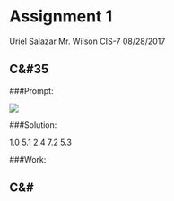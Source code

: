 # Assignment 1
Uriel Salazar
Mr. Wilson
CIS-7
08/28/2017

## C&#35

###Prompt:

![](https://drive.google.com/drive/folders/0Bz7MSokqYaJ9RDNZTkpqZzBSMkU)

###Solution:

1.0 5.1 2.4 7.2 5.3

###Work:


## C&#

